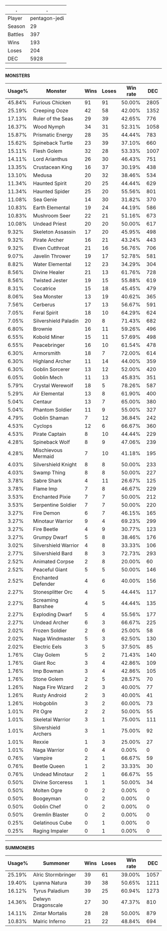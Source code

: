 .|.
|-|-
Player|pentagon-jedi
Season|29
Battles|397
Wins|193
Loses|204
DEC|5928

---
**MONSTERS**

Usage%|Monster|Wins|Loses|Win rate|DEC|
-|-|-|-|-|-|
45.84%|Furious Chicken|91|91|50.00%|2805|
25.19%|Creeping Ooze|42|58|42.00%|1352|
17.13%|Ruler of the Seas|29|39|42.65%|776|
16.37%|Wood Nymph|34|31|52.31%|1058|
15.87%|Prismatic Energy|28|35|44.44%|783|
15.62%|Spineback Turtle|23|39|37.10%|660|
15.11%|Flesh Golem|32|28|53.33%|1007|
14.11%|Lord Arianthus|26|30|46.43%|751|
13.35%|Crustacean King|16|37|30.19%|438|
13.10%|Medusa|20|32|38.46%|534|
11.34%|Haunted Spirit|20|25|44.44%|629|
11.34%|Haunted Spider|25|20|55.56%|801|
11.08%|Sea Genie|14|30|31.82%|370|
10.83%|Earth Elemental|19|24|44.19%|586|
10.83%|Mushroom Seer|22|21|51.16%|673|
10.08%|Undead Priest|20|20|50.00%|617|
9.32%|Skeleton Assassin|17|20|45.95%|498|
9.32%|Pirate Archer|16|21|43.24%|443|
9.32%|Elven Cutthroat|21|16|56.76%|706|
9.07%|Javelin Thrower|19|17|52.78%|581|
8.82%|Water Elemental|12|23|34.29%|304|
8.56%|Divine Healer|21|13|61.76%|728|
8.56%|Twisted Jester|19|15|55.88%|619|
8.31%|Cocatrice|15|18|45.45%|479|
8.06%|Sea Monster|13|19|40.62%|365|
7.56%|Cerberus|17|13|56.67%|591|
7.05%|Feral Spirit|18|10|64.29%|624|
7.05%|Silvershield Paladin|20|8|71.43%|682|
6.80%|Brownie|16|11|59.26%|496|
6.55%|Kobold Miner|15|11|57.69%|498|
6.55%|Peacebringer|16|10|61.54%|478|
6.30%|Armorsmith|18|7|72.00%|614|
6.30%|Highland Archer|11|14|44.00%|359|
6.30%|Goblin Sorcerer|13|12|52.00%|420|
6.05%|Goblin Mech|11|13|45.83%|351|
5.79%|Crystal Werewolf|18|5|78.26%|587|
5.29%|Air Elemental|13|8|61.90%|400|
5.04%|Centaur|13|7|65.00%|380|
5.04%|Phantom Soldier|11|9|55.00%|327|
4.79%|Goblin Shaman|7|12|36.84%|242|
4.53%|Cyclops|12|6|66.67%|360|
4.53%|Pirate Captain|8|10|44.44%|229|
4.28%|Spineback Wolf|8|9|47.06%|239|
4.28%|Mischievous Mermaid|7|10|41.18%|195|
4.03%|Silvershield Knight|8|8|50.00%|233|
4.03%|Swamp Thing|8|8|50.00%|227|
3.78%|Sabre Shark|4|11|26.67%|125|
3.78%|Flame Imp|7|8|46.67%|229|
3.53%|Enchanted Pixie|7|7|50.00%|212|
3.53%|Serpentine Soldier|7|7|50.00%|220|
3.27%|Fire Demon|6|7|46.15%|165|
3.27%|Minotaur Warrior|9|4|69.23%|299|
3.27%|Fire Beetle|4|9|30.77%|123|
3.27%|Grumpy Dwarf|5|8|38.46%|176|
3.02%|Silvershield Warrior|4|8|33.33%|106|
2.77%|Silvershield Bard|8|3|72.73%|293|
2.52%|Animated Corpse|2|8|20.00%|60|
2.52%|Peaceful Giant|5|5|50.00%|146|
2.52%|Enchanted Defender|4|6|40.00%|156|
2.27%|Stonesplitter Orc|4|5|44.44%|117|
2.27%|Screaming Banshee|4|5|44.44%|135|
2.27%|Exploding Dwarf|5|4|55.56%|177|
2.27%|Undead Archer|6|3|66.67%|225|
2.02%|Frozen Soldier|2|6|25.00%|58|
2.02%|Naga Windmaster|5|3|62.50%|130|
2.02%|Electric Eels|3|5|37.50%|85|
1.76%|Clay Golem|5|2|71.43%|140|
1.76%|Giant Roc|3|4|42.86%|109|
1.76%|Imp Bowman|3|4|42.86%|105|
1.76%|Stone Golem|2|5|28.57%|70|
1.26%|Naga Fire Wizard|2|3|40.00%|77|
1.26%|Rusty Android|2|3|40.00%|41|
1.26%|Hobgoblin|3|2|60.00%|73|
1.01%|Pit Ogre|2|2|50.00%|55|
1.01%|Skeletal Warrior|3|1|75.00%|111|
1.01%|Silvershield Archers|3|1|75.00%|92|
1.01%|Rexxie|1|3|25.00%|27|
1.01%|Naga Warrior|0|4|0.00%|0|
0.76%|Vampire|2|1|66.67%|59|
0.76%|Beetle Queen|1|2|33.33%|30|
0.76%|Undead Minotaur|2|1|66.67%|55|
0.50%|Divine Sorceress|1|1|50.00%|34|
0.50%|Molten Ogre|0|2|0.00%|0|
0.50%|Boogeyman|0|2|0.00%|0|
0.50%|Goblin Chef|0|2|0.00%|0|
0.50%|Gremlin Blaster|0|2|0.00%|0|
0.25%|Gelatinous Cube|0|1|0.00%|0|
0.25%|Raging Impaler|0|1|0.00%|0|

---
**SUMMONERS**

Usage%|Summoner|Wins|Loses|Win rate|DEC|
-|-|-|-|-|-|
25.19%|Alric Stormbringer|39|61|39.00%|1057|
19.40%|Lyanna Natura|39|38|50.65%|1211|
16.12%|Tyrus Paladium|39|25|60.94%|1273|
14.36%|Delwyn Dragonscale|27|30|47.37%|810|
14.11%|Zintar Mortalis|28|28|50.00%|879|
10.83%|Malric Inferno|21|22|48.84%|694|
